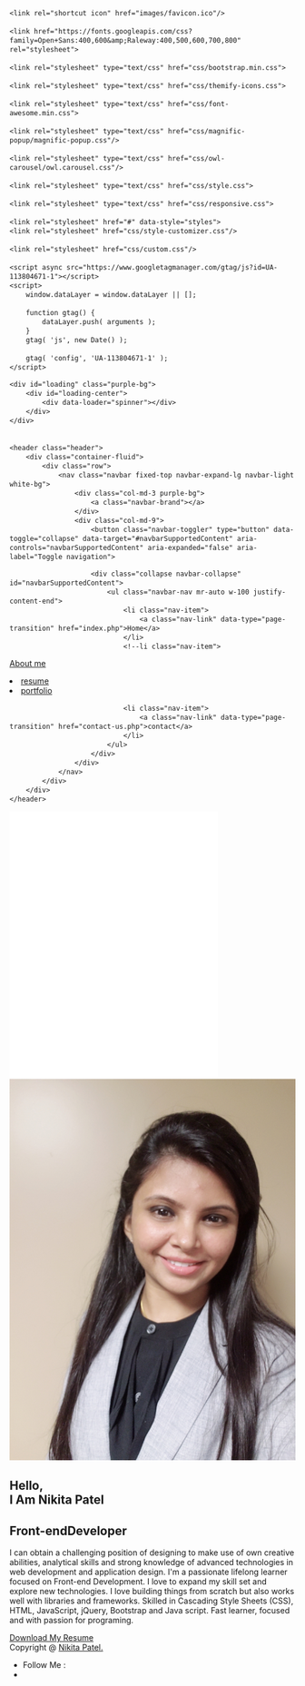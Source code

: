 <!DOCTYPE html>
<html lang="en">

<head>
	<meta charset="utf-8">
	<meta name="viewport" content="width=device-width, initial-scale=1, maximum-scale=1"/>
	<title>Nikita Patel</title>

	<link rel="shortcut icon" href="images/favicon.ico"/>

	<link href="https://fonts.googleapis.com/css?family=Open+Sans:400,600&amp;Raleway:400,500,600,700,800" rel="stylesheet">

	<link rel="stylesheet" type="text/css" href="css/bootstrap.min.css">

	<link rel="stylesheet" type="text/css" href="css/themify-icons.css">

	<link rel="stylesheet" type="text/css" href="css/font-awesome.min.css">

	<link rel="stylesheet" type="text/css" href="css/magnific-popup/magnific-popup.css"/>

	<link rel="stylesheet" type="text/css" href="css/owl-carousel/owl.carousel.css"/>

	<link rel="stylesheet" type="text/css" href="css/style.css">

	<link rel="stylesheet" type="text/css" href="css/responsive.css">

	<link rel="stylesheet" href="#" data-style="styles">
	<link rel="stylesheet" href="css/style-customizer.css"/>

	<link rel="stylesheet" href="css/custom.css"/>

	<script async src="https://www.googletagmanager.com/gtag/js?id=UA-113804671-1"></script>
	<script>
		window.dataLayer = window.dataLayer || [];

		function gtag() {
			dataLayer.push( arguments );
		}
		gtag( 'js', new Date() );

		gtag( 'config', 'UA-113804671-1' );
	</script>
</head>

<body>


	<div id="loading" class="purple-bg">
		<div id="loading-center">
			<div data-loader="spinner"></div>
		</div>
	</div>


	<header class="header">
		<div class="container-fluid">
			<div class="row">
				<nav class="navbar fixed-top navbar-expand-lg navbar-light white-bg">
					<div class="col-md-3 purple-bg">
						<a class="navbar-brand"></a>
					</div>
					<div class="col-md-9">
						<button class="navbar-toggler" type="button" data-toggle="collapse" data-target="#navbarSupportedContent" aria-controls="navbarSupportedContent" aria-expanded="false" aria-label="Toggle navigation">
<span class="ti-menu"></span>
</button>
					
						<div class="collapse navbar-collapse" id="navbarSupportedContent">
							<ul class="navbar-nav mr-auto w-100 justify-content-end">
								<li class="nav-item">
									<a class="nav-link" data-type="page-transition" href="index.php">Home</a>
								</li>
								<!--li class="nav-item">
<a class="nav-link" data-type="page-transition" href="about-us.html">About me</a>
</li-->
								<li class="nav-item">
									<a class="nav-link" data-type="page-transition" href="resume.php">resume</a>
								</li>
								<!------<li class="nav-item">
									<a class="nav-link" data-type="page-transition" href="skill.php">Skills</a>
								</li>-->
								<li class="nav-item">
									<a class="nav-link" data-type="page-transition" href="portfolio.php">portfolio</a>
								</li>

								<li class="nav-item">
									<a class="nav-link" data-type="page-transition" href="contact-us.php">contact</a>
								</li>
							</ul>
						</div>
					</div>
				</nav>
			</div>
		</div>
	</header>
	
<div class="main-container">

<section class="me-home wrapper">
<div class="container-fluid h-100">
<div class="row row-eq-height h-100">
<div class="col-md-3 purple-bg">
<div class="iq-objects">
<span class="iq-objects-01">
<img class="img-fluid" src="images/01.png" alt="drive">
</span>
</div>
</div>
<div class="col-md-9 main-content align-self-center">
<div id="boxscroll" class="iq-home">
<div class="home-deta iq-mt-90">
<div class="row">
<div class="col-md-4">
<div class="boder-img">
<img src="images/me.jpg" class="img-fluid" alt="#">
</div>
</div>
<div class="col-md-8 content-deta">
<h2 class="iq-tw-8 ">Hello,<br>I Am Nikita Patel</h2>
<div id="">
<h1><span class="iq-font-purple">Front-end</span>Developer</h1>
</div>
<p class="lead iq-tw-4 justtext">I can obtain a challenging position of designing to make use of own creative abilities, analytical skills and strong knowledge of advanced technologies in web development and application design. I'm a passionate lifelong learner focused on Front-end Development. I love to expand my skill set and explore new technologies. I love building things from scratch but also works well with libraries and frameworks. Skilled in Cascading Style Sheets (CSS), HTML, JavaScript, jQuery, Bootstrap and Java script. Fast learner, focused and with passion for programing.
</p>
<a download href="img/Nikita_Patel.pdf" class="button iq-mt-30">Download My Resume</a> 

</div>
</div>
</div>
</div>
</div>
</div>
</div>
</section>

</div>


<footer>
<div class="container-fluid">
<div class="row">
<div class="col-md-3 purple-bg">
<div class="footer-copyright text-white">Copyright @ <span id="copyright"> <script>document.getElementById('copyright').appendChild(document.createTextNode(new Date().getFullYear()))</script></span> <a class="text-white" href="#">Nikita Patel.</a></div>
</div>
<div class="col-md-9">
<ul class="follow-us pull-right">
<li>Follow Me :</li>


<li><a href="https://www.linkedin.com/in/nikita-patel-bab471147/"><i class="fa fa-linkedin"></i></a></li>

</ul>
</div>
</div>
</div>
</footer>
